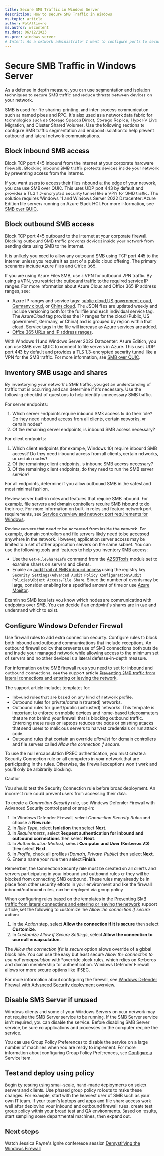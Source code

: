 ```yaml
---
title: Secure SMB Traffic in Windows Server
description: How to secure SMB Traffic in Windows
ms.topic: article
author: PatAltimore
ms.author: wscontent
ms.date: 06/12/2023
ms.prod: windows-server
# Intent: As a network administrator I want to configure ports to secure SMB Traffic in Windows
---
```

# Secure SMB Traffic in Windows Server

As a defense in depth measure, you can use segmentation and isolation techniques to secure SMB
traffic and reduce threats between devices on your network.

SMB is used for file sharing, printing, and inter-process communication such as named pipes and RPC.
It's also used as a network data fabric for technologies such as Storage Spaces Direct, Storage
Replica, Hyper-V Live Migration, and Cluster Shared Volumes. Use the following sections to configure
SMB traffic segmentation and endpoint isolation to help prevent outbound and lateral network
communications.

## Block inbound SMB access

Block TCP port 445 inbound from the internet at your corporate hardware firewalls. Blocking inbound
SMB traffic protects devices inside your network by preventing access from the internet.

If you want users to access their files inbound at the edge of your network, you can use SMB over
QUIC. This uses UDP port 443 by default and provides a TLS 1.3-encrypted security tunnel like a VPN
for SMB traffic. The solution requires Windows 11 and Windows Server 2022 Datacenter: Azure
Edition file servers running on Azure Stack HCI. For more information, see [SMB over QUIC](https://aka.ms/smboverquic).

## Block outbound SMB access

Block TCP port 445 outbound to the internet at your corporate firewall. Blocking outbound
SMB traffic prevents devices inside your network from sending data using SMB to the internet.

It is unlikely you need to allow any outbound SMB using TCP port 445 to the internet unless you
require it as part of a public cloud offering. The primary scenarios include Azure Files and Office
365.

If you are using Azure Files SMB, use a VPN for outbound VPN traffic. By
using a VPN, you restrict the outbound traffic to the required service IP ranges. For more
information about Azure Cloud and Office 365 IP address ranges, see:
- Azure IP ranges and service tags:
  [public cloud](https://www.microsoft.com/en-us/download/details.aspx?id=56519),[US government cloud](https://www.microsoft.com/en-us/download/details.aspx?id=57063),
  [Germany cloud](https://www.microsoft.com/en-us/download/details.aspx?id=57064), or
  [China cloud](https://www.microsoft.com/en-us/download/details.aspx?id=57064). The JSON files are
  updated weekly and include versioning both for the full file and each individual service tag. The
  *AzureCloud* tag provides the IP ranges for the cloud (Public, US government, Germany, or China)
  and is grouped by region within that cloud. Service tags in the file will increase as Azure
  services are added.
- [Office 365 URLs and IP address ranges](/microsoft-365/enterprise/urls-and-ip-address-ranges).

With Windows 11 and Windows Server 2022 Datacenter: Azure Edition, you can use SMB over QUIC to
connect to file servers in Azure. This uses UDP port 443 by default and provides a TLS 1.3-encrypted
security tunnel like a VPN for the SMB traffic. For more information, see
[SMB over QUIC](https://aka.ms/smboverquic).

## Inventory SMB usage and shares

By inventorying your network's SMB traffic, you get an understanding of traffic that is occurring
and can determine if it's necessary. Use the following checklist of questions to help identify
unnecessary SMB traffic.

For server endpoints:

1. Which server endpoints require inbound SMB access to do their role? Do they need inbound
   access from all clients, certain networks, or certain nodes?
1. Of the remaining server endpoints, is inbound SMB access necessary?

For client endpoints:

1. Which client endpoints (for example, Windows 10) require inbound SMB access? Do they need inbound
   access from all clients, certain networks, or certain nodes?
1. Of the remaining client endpoints, is inbound SMB access necessary?
1. Of the remaining client endpoints, do they need to run the SMB server service?

For all endpoints, determine if you allow outbound SMB in the safest and most minimal fashion.

Review server built-in roles and features that require SMB inbound. For example, file servers and
domain controllers require SMB inbound to do their role. For more information on built-in roles
and feature network port requirements, see
[Service overview and network port requirements for Windows](/troubleshoot/windows-server/networking/service-overview-and-network-port-requirements).

Review servers that need to be accessed from inside the network. For example, domain controllers and
file servers likely need to be accessed anywhere in the network. However, application server access
may be limited to a set of other application servers on the same subnet. You can use the following
tools and features to help you inventory SMB access:

- Use the `Get-FileShareInfo` command from the [AZSBTools](https://www.powershellgallery.com/packages/AZSBTools) module set to examine shares on servers and clients.
- Enable an [audit trail of SMB inbound access](/windows/security/threat-protection/auditing/event-5140) using the registry key `Security Settings\Advanced Audit Policy Configuration\Audit Policies\Object Access\File Share`. Since the number of events may be large, consider enabling for a specified amount of time or use [Azure Monitor](https://azure.microsoft.com/services/monitor).

Examining SMB logs lets you know which nodes are communicating with endpoints over SMB. You can
decide if an endpoint's shares are in use and understand which to exist.

## Configure Windows Defender Firewall

Use firewall rules to add extra connection security. Configure rules to block both inbound and
outbound communications that include exceptions. An outbound firewall policy that prevents use of
SMB connections both outside and inside your managed network while allowing access to the minimum
set of servers and no other devices is a lateral defense-in-depth measure.

For information on the SMB firewall rules you need to set for inbound and outbound connections, see
the support article
[Preventing SMB traffic from lateral connections and entering or leaving the network](https://support.microsoft.com/en-us/topic/preventing-smb-traffic-from-lateral-connections-and-entering-or-leaving-the-network-c0541db7-2244-0dce-18fd-14a3ddeb282a).

The support article includes templates for:

- Inbound rules that are based on any kind of network profile.
- Outbound rules for private/domain (trusted) networks.
- Outbound rules for guest/public (untrusted) networks. This template is important to enforce on
  mobile devices and home-based telecommuters that are not behind your firewall that is blocking
  outbound traffic. Enforcing these rules on laptops reduces the odds of phishing attacks that send
  users to malicious servers to harvest credentials or run attack code.
- Outbound rules that contain an override *allowlist* for domain controllers and file servers
  called *Allow the connection if secure*.

To use the null encapsulation IPSEC authentication, you must create a Security Connection rule on
all computers in your network that are participating in the rules. Otherwise, the firewall
exceptions won't work and you'll only be arbitrarily blocking.

> [!CAUTION]
> You should test the Security Connection rule before broad deployment. An incorrect rule
> could prevent users from accessing their data.

To create a *Connection Security* rule, use Windows Defender Firewall with Advanced Security control
panel or snap-in:

1. In Windows Defender Firewall, select *Connection Security Rules* and choose a **New rule**.
1. In *Rule Type*, select **Isolation** then select **Next**.
1. In *Requirements*, select **Request authentication for inbound and outbound connections** then select **Next**.
1. In *Authentication Method*, select **Computer and User (Kerberos V5)** then select **Next**.
1. In *Profile*, check all profiles (*Domain, Private, Public*) then select **Next**.
1. Enter a name your rule then select **Finish**.

Remember, the Connection Security rule must be created on all clients and servers participating in
your inbound and outbound rules or they will be blocked from connecting SMB outbound. These rules
may already be in place from other security efforts in your environment and like the firewall
inbound/outbound rules, can be deployed via group policy.

When configuring rules based on the templates in the
[Preventing SMB traffic from lateral connections and entering or leaving the network](https://support.microsoft.com/en-us/topic/preventing-smb-traffic-from-lateral-connections-and-entering-or-leaving-the-network-c0541db7-2244-0dce-18fd-14a3ddeb282a)
support article, set the following to customize the *Allow the connection if secure* action:

1. In the *Action* step, select **Allow the connection if it is secure** then select **Customize**.
1. In *Customize Allow if Secure Settings*, select **Allow the connection to use null encapsulation**.

The *Allow the connection if it is secure* option allows override of a global block rule. You can use
the easy but least secure *Allow the connection to use null encapsulation* with *override block
rules, which relies on Kerberos and domain membership for authentication. Windows Defender Firewall
allows for more secure options like IPSEC.

For more information about configuring the firewall, see [Windows Defender Firewall with Advanced Security deployment overview](/windows/security/threat-protection/windows-firewall/windows-firewall-with-advanced-security-deployment-guide).

## Disable SMB Server if unused

Windows clients and some of your Windows Servers on your network may not require the SMB Server
service to be running. If the SMB Server service isn't required, you can disable the service. Before
disabling SMB Server service, be sure no applications and processes on the computer require the
service.

You can use Group Policy Preferences to disable the service on a large number of machines when you
are ready to implement. For more information about configuring Group Policy Preferences, see
[Configure a Service Item](/previous-versions/windows/it-pro/windows-server-2008-r2-and-2008/cc732482%28v%3Dws.10%29).

## Test and deploy using policy

Begin by testing using small-scale, hand-made deployments on select servers and clients. Use phased
group policy rollouts to make these changes. For example, start with the heaviest user of SMB such
as your own IT team. If your team's laptops and apps and file share access work well after deploying
your inbound and outbound firewall rules, create test group policy within your broad test and QA
environments. Based on results, start sampling some departmental machines, then expand out.

## Next steps

Watch Jessica Payne's Ignite conference session [Demystifying the Windows Firewall](https://www.youtube.com/watch?v=2VioHFDBWJE)
